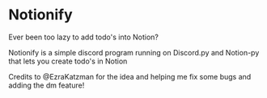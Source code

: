 # Notionify
Ever been too lazy to add todo's into Notion?

Notionify is a simple discord program running on Discord.py and Notion-py that lets you create todo's in Notion


Credits to @EzraKatzman for the idea and helping me fix some bugs and adding the dm feature!
